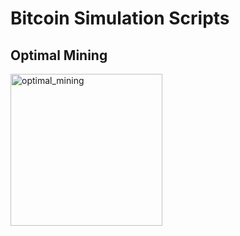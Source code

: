 # Bitcoin Simulation Scripts

## Optimal Mining 
<img width="243" alt="optimal_mining" src="https://user-images.githubusercontent.com/72081305/211068284-d1e370b1-e146-42ad-9211-bae72e2fbb90.PNG">
